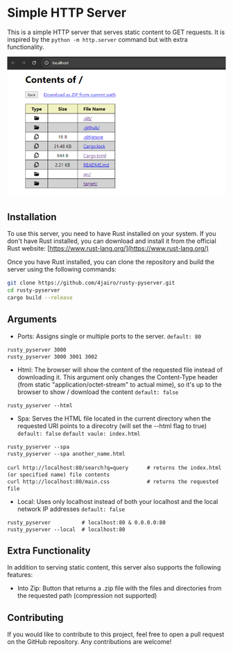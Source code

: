 # Simple HTTP Server

This is a simple HTTP server that serves static content to GET requests. It is inspired by the `python -m http.server` command but with extra functionality.

![alt text](image.png)

## Installation

To use this server, you need to have Rust installed on your system. If you don't have Rust installed, you can download and install it from the official Rust website: [https://www.rust-lang.org/](https://www.rust-lang.org/)

Once you have Rust installed, you can clone the repository and build the server using the following commands:

```bash
git clone https://github.com/4jairo/rusty-pyserver.git
cd rusty-pyserver
cargo build --release
```



## Arguments

- Ports: Assigns single or multiple ports to the server. `default: 80`

```
rusty_pyserver 3000
rusty_pyserver 3000 3001 3002
```


- Html: The browser will show the content of the requested file instead of downloading it. This argument only changes the Content-Type header (from static "application/octet-stream" to actual mime), so it's up to the browser to show / download the content `default: false`

```
rusty_pyserver --html
```

- Spa: Serves the HTML file located in the current directory when the requested URI points to a direcotry (will set the --html flag to true) `default: false` `default vaule: index.html`

```
rusty_pyserver --spa
rusty_pyserver --spa another_name.html

curl http://localhost:80/search?q=query      # returns the index.html (or specified name) file contents
curl http://localhost:80/main.css            # returns the requested file
```


- Local: Uses only localhost instead of both your localhost and the local network IP addresses `default: false`

```
rusty_pyserver          # localhost:80 & 0.0.0.0:80
rusty_pyserver --local  # localhost:80
```



## Extra Functionality

In addition to serving static content, this server also supports the following features:

- Into Zip: Button that returns a .zip file with the files and directories from the requested path (compression not supported) 

## Contributing

If you would like to contribute to this project, feel free to open a pull request on the GitHub repository. Any contributions are welcome!

